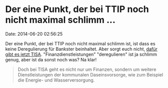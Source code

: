 Der eine Punkt, der bei TTIP noch nicht maximal schlimm \...
============================================================

Date: 2014-06-20 02:56:25

Der eine Punkt, der bei TTIP noch nicht maximal schlimm ist, ist dass es
keine Deregulierung für Bankster beinhaltet. Aber sorgt euch nicht,
[dafür gibt es jetzt
TISA](http://www.tagesschau.de/wirtschaft/tisa-102.html).
\"Finanzdienstleistungen\" \"deregulieren\" ist ja schlimm genug, aber
ist da sonst noch was? Na klar!

> Doch bei TISA geht es nicht nur um Finanzen, sondern um weitere
> Dienstleistungen der kommunalen Daseinsvorsorge, wie zum Beispiel die
> Energie- und Wasserversorgung.
